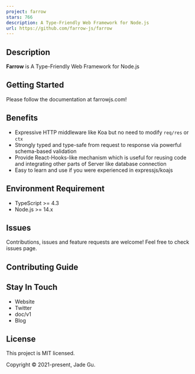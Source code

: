 ```yaml
---
project: farrow
stars: 766
description: A Type-Friendly Web Framework for Node.js
url: https://github.com/farrow-js/farrow
---
```


Description
-----------

**Farrow** is A Type-Friendly Web Framework for Node.js

Getting Started
---------------

Please follow the documentation at farrowjs.com!

Benefits
--------

-   Expressive HTTP middleware like Koa but no need to modify `req/res` or `ctx`
-   Strongly typed and type-safe from request to response via powerful schema-based validation
-   Provide React-Hooks-like mechanism which is useful for reusing code and integrating other parts of Server like database connection
-   Easy to learn and use if you were experienced in expressjs/koajs

Environment Requirement
-----------------------

-   TypeScript >= 4.3
-   Node.js >= 14.x

Issues
------

Contributions, issues and feature requests are welcome! Feel free to check issues page.

Contributing Guide
------------------

Stay In Touch
-------------

-   Website
-   Twitter
-   doc/v1
-   Blog

License
-------

This project is MIT licensed.

Copyright © 2021-present, Jade Gu.
